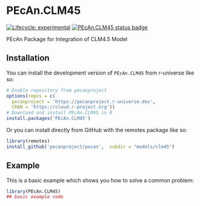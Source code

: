 
# PEcAn.CLM45

<!-- badges: start -->

[![Lifecycle: experimental](https://img.shields.io/badge/lifecycle-experimental-orange.svg)](https://lifecycle.r-lib.org/articles/stages.html#experimental)
[![PEcAn.CLM45 status badge](https://pecanproject.r-universe.dev/badges/PEcAn.CLM45)](https://pecanproject.r-universe.dev/PEcAn.CLM45)

<!-- badges: end -->

PEcAn Package for Integration of CLM4.5 Model

## Installation

You can install the development version of `PEcAn.CLM45` from r-universe like so:

``` r
# Enable repository from pecanproject
options(repos = c(
  pecanproject = 'https://pecanproject.r-universe.dev',
  CRAN = 'https://cloud.r-project.org'))
# Download and install PEcAn.CLM45 in R
install.packages('PEcAn.CLM45')
```

Or you can install directly from GitHub with the remotes package like so:

``` r
library(remotes)
install_github('pecanproject/pecan',  subdir = "models/clm45")
```

## Example

This is a basic example which shows you how to solve a common problem:

``` r
library(PEcAn.CLM45)
## basic example code
```

